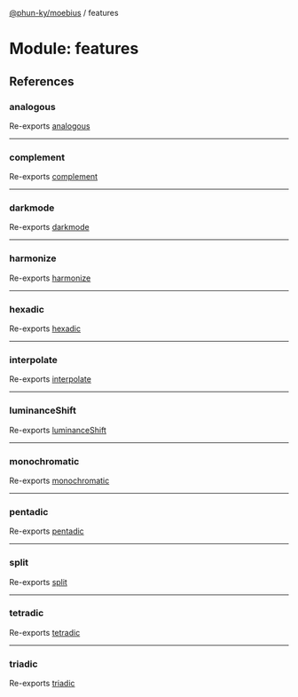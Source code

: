 [@phun-ky/moebius](../README.md) / features

# Module: features

## References

### analogous

Re-exports [analogous](features_analogous.md#analogous)

___

### complement

Re-exports [complement](features_complement.md#complement)

___

### darkmode

Re-exports [darkmode](features_darkmode.md#darkmode)

___

### harmonize

Re-exports [harmonize](features_harmonize.md#harmonize)

___

### hexadic

Re-exports [hexadic](features_hexadic.md#hexadic)

___

### interpolate

Re-exports [interpolate](features_interpolate.md#interpolate)

___

### luminanceShift

Re-exports [luminanceShift](features_luminance_shift.md#luminanceshift)

___

### monochromatic

Re-exports [monochromatic](features_monochromatic.md#monochromatic)

___

### pentadic

Re-exports [pentadic](features_pentadic.md#pentadic)

___

### split

Re-exports [split](features_split.md#split)

___

### tetradic

Re-exports [tetradic](features_tetradic.md#tetradic)

___

### triadic

Re-exports [triadic](features_triadic.md#triadic)
